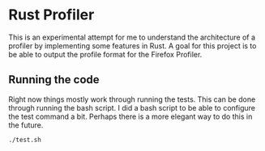 # Rust Profiler

This is an experimental attempt for me to understand the architecture of a profiler by implementing some features in Rust. A goal for this project is to be able to output the profile format for the Firefox Profiler.

## Running the code

Right now things mostly work through running the tests. This can be done through running the bash script. I did a bash script to be able to configure the test command a bit. Perhaps there is a more elegant way to do this in the future.

```
./test.sh
```
